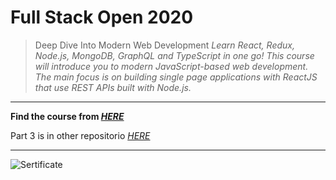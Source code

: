 # Full Stack Open 2020
>Deep Dive Into Modern Web Development
_Learn React, Redux, Node.js, MongoDB, GraphQL and TypeScript in one go! This course will introduce you to modern JavaScript-based web development. The main focus is on building single page applications with ReactJS that use REST APIs built with Node.js._
___
**Find the course from [*HERE*](https://fullstackopen.com)**

Part 3 is in other repositorio [*HERE*](https://github.com/HeidiKeskitalo2020/FullstackOpen-Part-3)
___


![Sertificate](https://studies.cs.helsinki.fi/stats/api/certificate/fullstackopen/en/4ef95a9a17eb1e753bde9cb0e732e018)